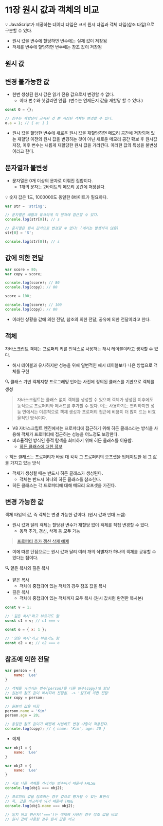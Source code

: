 # 11장 원시 값과 객체의 비교

<aside>
💡 JavaScript가 제공하는 데이터 타입은 크게 원시 타입과 객체 타입(참조 타입)으로 구분할 수 있다.

</aside>

- 원시 값을 변수에 할당하면 변수에는 실제 값이 저장됨
- 객체를 변수에 할당하면 변수에는 참조 값이 저장됨

## 원시 값

## 변경 불가능한 값

- 한번 생성된 원시 값은 읽기 전용 값으로서 변경할 수 없다.
    - 이때 변수와 헷갈리면 안됨. (변수는 언제든지 값을 재할당 할 수 있다.)

```jsx
const O = {};

// 상수는 재할당이 금지된 것 뿐 저장된 객체는 변경할 수 있다.
o.a = 1; // { a: 1 }
```

- 원시 값을 할당한 변수에 새로운 원시 값을 재할당하면 메모리 공간에 저장되어 있는 재할당 이전의 원시 값을 변경하는 것이 아닌 새로운 메모리 공간 확보 후 원시값 저장, 이후 변수는 새롭게 재할당한 원시 값을 가리킨다. 이러한 값의 특성을 불변성이라고 한다.

## 문자열과 불변성

- 문자열은 0개 이상의 문자로 이뤄진 집합이다.
    - 1개의 문자는 2바이트의 메모리 공간에 저장된다.

<aside>
💡 숫자 값은 1도, 1000000도 동일한 8바이트가 필요하다.

</aside>

```jsx
var str = 'string';

// 문자열은 배열과 유사하게 각 문자에 접근할 수 있다.
console.log(str[0]); // s

// 문자열은 원시 값이므로 변경할 수 없다! (에러는 발생하지 않음)
str[0] = 'S';

console.log(str[0]); // s
```

## 값에 의한 전달

```jsx
var score = 80;
var copy = score;

console.log(score); // 80
console.log(copy); // 80

score = 100;

console.log(score); // 100
console.log(copy); // 80
```

- 이러한 상황을 값에 의한 전달, 참조의 의한 전달, 공유에 의한 전달이라고 한다.

## 객체

 자바스크립트 객체는 프로퍼티 키를 인덱스로 사용하는 해시 테이블이라고 생각할 수 있다.

- 해시 테이블과 유사하지만 성능을 위해 일번적인 해시 테이블보다 나은 방법으로 객체를 구현

🔍 클래스 기반 객체지향 프로그래밍 언어는 사전에 정의된 클래스를 기반으로 객체를 생성

> 자바스크립트는 클래스 없이 객체를 생성할 수 있으며 객체가 생성된 이후에도 동적으로 프로퍼티와 메서드를 추가할 수 있다. 이는 사용하기는 편리하지만 성능 면에서는 이론적으로 객체 생성과 프로퍼티 접근에 비용이 더 많이 드는 비효율적인 방식이다.
> 
- V8 자바스크립트 엔진에서는 프로퍼티에 접근하기 위해 히든 클래스라는 방식을 사용해 객체가 프로퍼티에 접근하는 성능을 어느정도 보장한다.
- 비효율적인 방식인 동적 탐색을 회피하기 위해 히든 클래스를 이용함.
    - [히든 클래스에 대한 정보](https://engineering.linecorp.com/ko/blog/v8-hidden-class/)

<aside>
💡 히든 클래스는 프로퍼티가 바뀔 대 각각 그 프로퍼티의 오프셋을 업데이트한 뒤 그 값을 가지고 있는 방식

</aside>

- 객체가 생성될 때는 반드시 히든 클래스가 생성된다.
    - 객체는 반드시 하나의 히든 클래스를 참조한다.
- 히든 클래스는 각 프로퍼티에 대해 메모리 오프셋을 가진다.

## 변경 가능한 값

 객체 타입의 값, 즉 객체는 변경 가능한 값이다. (원시 값과 반대 느낌)

- 원시 값과 달리 객체는 할당된 변수가 재할당 없이 객체를 직접 변경할 수 있다.
    - 동적 추가, 갱신, 삭제 등 모두 가능

> [프로퍼티 추가 갱신 삭제 예제](https://www.notion.so/1-eb671a21611d4ece99d886eb8d59d0a4)
> 
- 이에 따른 단점으로는 원시 값과 달리 여러 개의 식별자가 하나의 객체를 공유할 수 있다는 점이다.

🔍 얕은 복사와 깊은 복사

- 얕은 복사
    - 객체에 중첩되어 있는 객체의 경우 참조 값을 복사
- 깊은 복사
    - 객체에 중첩되어 있는 객체까지 모두 복사 (원시 값처럼 완전한 복사본)

```jsx
const v = 1;

// '깊은 복사'라고 부르기도 함
const c1 = v; // c1 === v

const o = { x: 1 };

// '얕은 복사'라고 부르기도 함
const c2 = o; // c2 === o
```

## 참조에 의한 전달

```jsx
var person = {
	name: 'Lee'
}

// 객체를 가리키는 변수(person)를 다른 변수(copy)에 할당
// 원본의 참조 값이 복사되어 전달됨. -> '참조에 의한 전달'
var copy = person;

// 원본의 값을 바꿈
person.name = 'Kim'
person.age = 20;

// 동일한 참조 값이기 때문에 사본에도 변경 사항이 적용된다.
console.log(copy); // { name: 'Kim', age: 20 }

```

- 예제

```jsx
var obj1 = {
	name: 'Lee'
}

var obj2 = {
	name: 'Lee'
}

// 서로 다른 객체를 가리키는 변수이기 때문에 FALSE
console.log(obj1 === obj2);

// 프로퍼티 값을 참조하는 경우 값으로 평가될 수 있는 표현식
// 즉, 값을 비교하게 되기 때문에 TRUE
console.log(obj1.name === obj2);

// 일치 비교 연산자('===')는 객체에 사용한 경우 참조 값을 비교
// 원시 값에 사용한 경우 원시 값을 비교
```